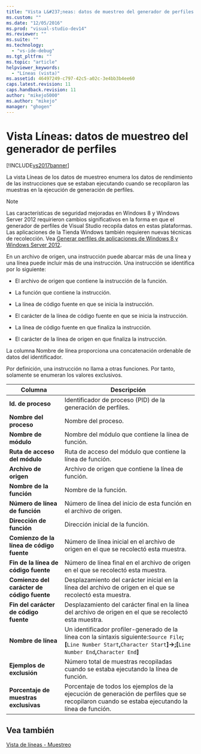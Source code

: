```yaml
---
title: "Vista L&#237;neas: datos de muestreo del generador de perfiles | Microsoft Docs"
ms.custom: ""
ms.date: "12/05/2016"
ms.prod: "visual-studio-dev14"
ms.reviewer: ""
ms.suite: ""
ms.technology: 
  - "vs-ide-debug"
ms.tgt_pltfrm: ""
ms.topic: "article"
helpviewer_keywords: 
  - "Líneas (vista)"
ms.assetid: 46497249-c797-42c5-a02c-3e4bb3b4ee60
caps.latest.revision: 11
caps.handback.revision: 11
author: "mikejo5000"
ms.author: "mikejo"
manager: "ghogen"
---
```

# Vista L&#237;neas: datos de muestreo del generador de perfiles
[!INCLUDE[vs2017banner](../code-quality/includes/vs2017banner.md)]

La vista Líneas de los datos de muestreo enumera los datos de rendimiento de las instrucciones que se estaban ejecutando cuando se recopilaron las muestras en la ejecución de generación de perfiles.  
  
> [!NOTE]
>  Las características de seguridad mejoradas en Windows 8 y Windows Server 2012 requirieron cambios significativos en la forma en que el generador de perfiles de Visual Studio recopila datos en estas plataformas.  Las aplicaciones de la Tienda Windows también requieren nuevas técnicas de recolección.  Vea [Generar perfiles de aplicaciones de Windows 8 y Windows Server 2012](../profiling/performance-tools-on-windows-8-and-windows-server-2012-applications.md).  
  
 En un archivo de origen, una instrucción puede abarcar más de una línea y una línea puede incluir más de una instrucción.  Una instrucción se identifica por lo siguiente:  
  
-   El archivo de origen que contiene la instrucción de la función.  
  
-   La función que contiene la instrucción.  
  
-   La línea de código fuente en que se inicia la instrucción.  
  
-   El carácter de la línea de código fuente en que se inicia la instrucción.  
  
-   La línea de código fuente en que finaliza la instrucción.  
  
-   El carácter de la línea de origen en que finaliza la instrucción.  
  
 La columna Nombre de línea proporciona una concatenación ordenable de datos del identificador.  
  
 Por definición, una instrucción no llama a otras funciones.  Por tanto, solamente se enumeran los valores exclusivos.  
  
|Columna|Descripción|  
|-------------|-----------------|  
|**Id. de proceso**|Identificador de proceso \(PID\) de la generación de perfiles.|  
|**Nombre del proceso**|Nombre del proceso.|  
|**Nombre de módulo**|Nombre del módulo que contiene la línea de función.|  
|**Ruta de acceso del módulo**|Ruta de acceso del módulo que contiene la línea de función.|  
|**Archivo de origen**|Archivo de origen que contiene la línea de función.|  
|**Nombre de la función**|Nombre de la función.|  
|**Número de línea de función**|Número de línea del inicio de esta función en el archivo de origen.|  
|**Dirección de función**|Dirección inicial de la función.|  
|**Comienzo de la línea de código fuente**|Número de línea inicial en el archivo de origen en el que se recolectó esta muestra.|  
|**Fin de la línea de código fuente**|Número de línea final en el archivo de origen en el que se recolectó esta muestra.|  
|**Comienzo del carácter de código fuente**|Desplazamiento del carácter inicial en la línea del archivo de origen en el que se recolectó esta muestra.|  
|**Fin del carácter de código fuente**|Desplazamiento del carácter final en la línea del archivo de origen en el que se recolectó esta muestra.|  
|**Nombre de línea**|Un identificador profiler\-generado de la línea con la sintaxis siguiente:`Source File`**;\[**`Line Number Start`**,**`Character Start`**\]\-\>;\[**`Line Number End`**,**`Character End`**\]**|  
|**Ejemplos de exclusión**|Número total de muestras recopiladas cuando se estaba ejecutando la línea de función.|  
|**Porcentaje de muestras exclusivas**|Porcentaje de todos los ejemplos de la ejecución de generación de perfiles que se recopilaron cuando se estaba ejecutando la línea de función.|  
  
## Vea también  
 [Vista de líneas \- Muestreo](../profiling/lines-view-dotnet-memory-sampling-data.md)
